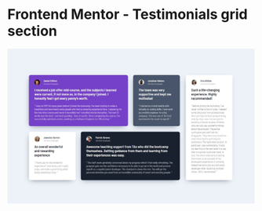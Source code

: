 # Frontend Mentor - Testimonials grid section

![Preview for the Testimonials grid section coding challenge](Final.JPG)
